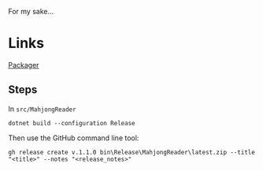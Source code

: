 For my sake...
# Links

[Packager](https://github.com/goatcorp/DalamudPackager)

## Steps

In `src/MahjongReader`
```
dotnet build --configuration Release
```

Then use the GitHub command line tool:

```
gh release create v.1.1.0 bin\Release\MahjongReader\latest.zip --title "<title>" --notes "<release_notes>"
```
